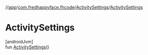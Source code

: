 //[app](../../../index.md)/[com.fredhappyface.fhcode](../index.md)/[ActivitySettings](index.md)/[ActivitySettings](-activity-settings.md)

# ActivitySettings

[androidJvm]\
fun [ActivitySettings](-activity-settings.md)()
